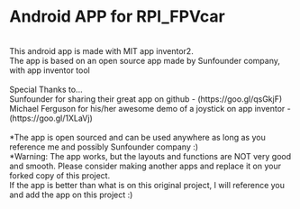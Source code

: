 # Android APP for RPI_FPVcar
<br>
This android app is made with MIT app inventor2. <br>
The app is based on an open source app made by Sunfounder company, with app inventor tool <br>
<br>
Special Thanks to... <br>
Sunfounder for sharing their great app on github - (https://goo.gl/qsGkjF) <br>
Michael Ferguson for his/her awesome demo of a joystick on app inventor - (https://goo.gl/1XLaVj) <br>
<br>
*The app is open sourced and can be used anywhere as long as you reference me and possibly Sunfounder company :) <br>
*Warning: The app works, but the layouts and functions are NOT very good and smooth. Please consider making another apps and replace it on your forked copy of this project. <br>
          If the app is better than what is on this original project, I will reference you and add the app on this project :) <br>